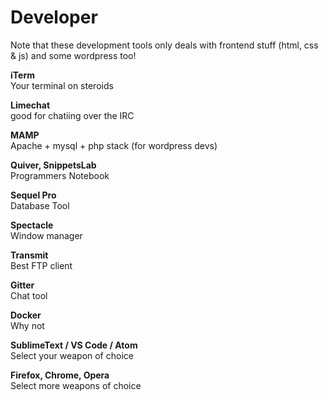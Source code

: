 # Developer

Note that these development tools only deals with frontend stuff \(html, css & js\) and some wordpress too!

**iTerm**  
Your terminal on steroids

**Limechat**  
good for chatiing over the IRC

**MAMP**  
Apache + mysql + php stack \(for wordpress devs\)

**Quiver, SnippetsLab**  
Programmers Notebook

**Sequel Pro**  
Database Tool

**Spectacle**  
Window manager

**Transmit**  
Best FTP client

**Gitter**  
Chat tool

**Docker**  
Why not

**SublimeText / VS Code / Atom**  
Select your weapon of choice

**Firefox, Chrome, Opera**  
Select more weapons of choice

